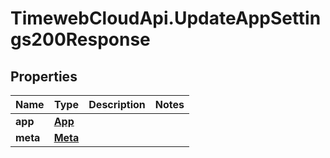 # TimewebCloudApi.UpdateAppSettings200Response

## Properties

Name | Type | Description | Notes
------------ | ------------- | ------------- | -------------
**app** | [**App**](App.md) |  | 
**meta** | [**Meta**](Meta.md) |  | 


